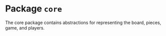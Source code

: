 # Package `core`
The core package contains abstractions for representing the board, pieces, game, and players.
